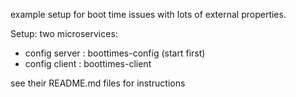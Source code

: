 example setup for boot time issues with lots of external properties.

Setup: two microservices:
* config server : boottimes-config (start first)
* config client : boottimes-client

see their README.md files for instructions
